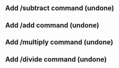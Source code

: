 ## Add /subtract command (undone)
## Add /add command (undone)
## Add /multiply command (undone)
## Add /divide command (undone)

